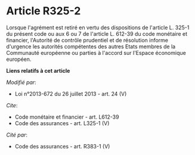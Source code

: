 # Article R325-2

Lorsque l'agrément est retiré en vertu des dispositions de l'article L. 325-1 du présent code ou aux 6 ou 7 de l'article L.
612-39 du code monétaire et financier, l'Autorité de contrôle prudentiel et de résolution informe d'urgence les autorités
compétentes des autres Etats membres de la Communauté européenne ou parties à l'accord sur l'Espace économique européen.

**Liens relatifs à cet article**

_Modifié par_:

  - Loi n°2013-672 du 26 juillet 2013 - art. 24 (V)

_Cite_:

  - Code monétaire et financier - art. L612-39
  - Code des assurances - art. L325-1 (V)

_Cité par_:

  - Code des assurances - art. R383-1 (V)
